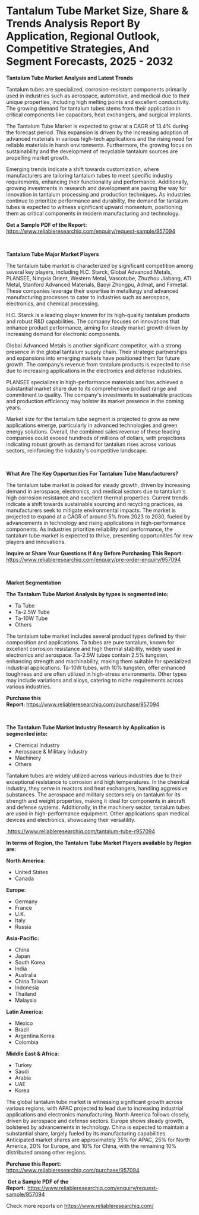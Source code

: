 <p><h1>Tantalum Tube Market Size, Share & Trends Analysis Report By Application, Regional Outlook, Competitive Strategies, And Segment Forecasts, 2025 - 2032</h1></p><p><strong>Tantalum Tube Market Analysis and Latest Trends</strong></p>
<p><p>Tantalum tubes are specialized, corrosion-resistant components primarily used in industries such as aerospace, automotive, and medical due to their unique properties, including high melting points and excellent conductivity. The growing demand for tantalum tubes stems from their application in critical components like capacitors, heat exchangers, and surgical implants. </p><p>The Tantalum Tube Market is expected to grow at a CAGR of 13.4% during the forecast period. This expansion is driven by the increasing adoption of advanced materials in various high-tech applications and the rising need for reliable materials in harsh environments. Furthermore, the growing focus on sustainability and the development of recyclable tantalum sources are propelling market growth. </p><p>Emerging trends indicate a shift towards customization, where manufacturers are tailoring tantalum tubes to meet specific industry requirements, enhancing their functionality and performance. Additionally, growing investments in research and development are paving the way for innovation in tantalum processing and production techniques. As industries continue to prioritize performance and durability, the demand for tantalum tubes is expected to witness significant upward momentum, positioning them as critical components in modern manufacturing and technology.</p></p>
<p><strong>Get a Sample PDF of the Report:&nbsp;</strong> <a href="https://www.reliableresearchiq.com/enquiry/request-sample/957094?utm_campaign=1144&utm_medium=2&utm_source=Github&utm_content=ia&utm_term=30012025&utm_id=tantalum-tube">https://www.reliableresearchiq.com/enquiry/request-sample/957094</a></p>
<p>&nbsp;</p>
<p><strong>Tantalum Tube Major Market Players</strong></p>
<p><p>The tantalum tube market is characterized by significant competition among several key players, including H.C. Starck, Global Advanced Metals, PLANSEE, Ningxia Orient, Western Metal, Vascotube, Zhuzhou Jiabang, ATI Metal, Stanford Advanced Materials, Baoyi Zhongpu, Admat, and Firmetal. These companies leverage their expertise in metallurgy and advanced manufacturing processes to cater to industries such as aerospace, electronics, and chemical processing.</p><p>H.C. Starck is a leading player known for its high-quality tantalum products and robust R&D capabilities. The company focuses on innovations that enhance product performance, aiming for steady market growth driven by increasing demand for electronic components. </p><p>Global Advanced Metals is another significant competitor, with a strong presence in the global tantalum supply chain. Their strategic partnerships and expansions into emerging markets have positioned them for future growth. The company’s revenue from tantalum products is expected to rise due to increasing applications in the electronics and defense industries.</p><p>PLANSEE specializes in high-performance materials and has achieved a substantial market share due to its comprehensive product range and commitment to quality. The company's investments in sustainable practices and production efficiency may bolster its market presence in the coming years. </p><p>Market size for the tantalum tube segment is projected to grow as new applications emerge, particularly in advanced technologies and green energy solutions. Overall, the combined sales revenue of these leading companies could exceed hundreds of millions of dollars, with projections indicating robust growth as demand for tantalum rises across various sectors, reinforcing the industry's competitive landscape.</p></p>
<p>&nbsp;</p>
<p><strong>What Are The Key Opportunities For Tantalum Tube Manufacturers?</strong></p>
<p><p>The tantalum tube market is poised for steady growth, driven by increasing demand in aerospace, electronics, and medical sectors due to tantalum's high corrosion resistance and excellent thermal properties. Current trends indicate a shift towards sustainable sourcing and recycling practices, as manufacturers seek to mitigate environmental impacts. The market is projected to expand at a CAGR of around 5% from 2023 to 2030, fueled by advancements in technology and rising applications in high-performance components. As industries prioritize reliability and performance, the tantalum tube market is expected to thrive, presenting opportunities for new players and innovations.</p></p>
<p><strong>Inquire or Share Your Questions If Any Before Purchasing This Report:</strong> <a href="https://www.reliableresearchiq.com/enquiry/pre-order-enquiry/957094?utm_campaign=1144&utm_medium=2&utm_source=Github&utm_content=ia&utm_term=30012025&utm_id=tantalum-tube">https://www.reliableresearchiq.com/enquiry/pre-order-enquiry/957094</a></p>
<p>&nbsp;</p>
<p><strong>Market Segmentation</strong></p>
<p><strong>The Tantalum Tube Market Analysis by types is segmented into:</strong></p>
<p><ul><li>Ta Tube</li><li>Ta-2.5W Tube</li><li>Ta-10W Tube</li><li>Others</li></ul></p>
<p><p>The tantalum tube market includes several product types defined by their composition and applications. Ta tubes are pure tantalum, known for excellent corrosion resistance and high thermal stability, widely used in electronics and aerospace. Ta-2.5W tubes contain 2.5% tungsten, enhancing strength and machinability, making them suitable for specialized industrial applications. Ta-10W tubes, with 10% tungsten, offer enhanced toughness and are often utilized in high-stress environments. Other types may include variations and alloys, catering to niche requirements across various industries.</p></p>
<p><strong>Purchase this Report:&nbsp;</strong><a href="https://www.reliableresearchiq.com/purchase/957094?utm_campaign=1144&utm_medium=2&utm_source=Github&utm_content=ia&utm_term=30012025&utm_id=tantalum-tube">https://www.reliableresearchiq.com/purchase/957094</a></p>
<p>&nbsp;</p>
<p><strong>The Tantalum Tube Market Industry Research by Application is segmented into:</strong></p>
<p><ul><li>Chemical Industry</li><li>Aerospace & Military Industry</li><li>Machinery</li><li>Others</li></ul></p>
<p><p>Tantalum tubes are widely utilized across various industries due to their exceptional resistance to corrosion and high temperatures. In the chemical industry, they serve in reactors and heat exchangers, handling aggressive substances. The aerospace and military sectors rely on tantalum for its strength and weight properties, making it ideal for components in aircraft and defense systems. Additionally, in the machinery sector, tantalum tubes are used in high-performance equipment. Other applications span medical devices and electronics, showcasing their versatility.</p></p>
<p><a href="https://www.reliableresearchiq.com/tantalum-tube-r957094?utm_campaign=1144&utm_medium=2&utm_source=Github&utm_content=ia&utm_term=30012025&utm_id=tantalum-tube">&nbsp;https://www.reliableresearchiq.com/tantalum-tube-r957094</a></p>
<p><strong>In terms of Region, the Tantalum Tube Market Players available by Region are:</strong></p>
<p>
    <p> <strong> North America: </strong>
        <ul>
            <li>United States</li>
            <li>Canada</li>
        </ul>
        </p> 
    <p> <strong> Europe: </strong>
        <ul>
            <li>Germany</li>
            <li>France</li>
            <li>U.K.</li>
            <li>Italy</li>
            <li>Russia</li>
        </ul>
        </p> 
    <p> <strong> Asia-Pacific: </strong>
        <ul>
            <li>China</li>
            <li>Japan</li>
            <li>South Korea</li>
            <li>India</li>
            <li>Australia</li>
            <li>China Taiwan</li>
            <li>Indonesia</li>
            <li>Thailand</li>
            <li>Malaysia</li>
        </ul>
        </p> 
    <p> <strong> Latin America: </strong>
        <ul>
            <li>Mexico</li>
            <li>Brazil</li>
            <li>Argentina Korea</li>
            <li>Colombia</li>
        </ul>
        </p> 
    <p> <strong> Middle East & Africa: </strong>
        <ul>
            <li>Turkey</li>
            <li>Saudi</li>
            <li>Arabia</li>
            <li>UAE</li>
            <li>Korea</li>
        </ul>
    </p>
    </p>
<p><p>The global tantalum tube market is witnessing significant growth across various regions, with APAC projected to lead due to increasing industrial applications and electronics manufacturing. North America follows closely, driven by aerospace and defense sectors. Europe shows steady growth, bolstered by advancements in technology. China is expected to maintain a substantial share, largely fueled by its manufacturing capabilities. Anticipated market shares are approximately 35% for APAC, 25% for North America, 20% for Europe, and 10% for China, with the remaining 10% distributed among other regions.</p></p>
<p><strong>Purchase this Report: </strong><a href="https://www.reliableresearchiq.com/purchase/957094?utm_campaign=1144&utm_medium=2&utm_source=Github&utm_content=ia&utm_term=30012025&utm_id=tantalum-tube">https://www.reliableresearchiq.com/purchase/957094</a></p>
<p>&nbsp;<strong>Get a Sample PDF of the Report:&nbsp;&nbsp;</strong><a href="https://www.reliableresearchiq.com/enquiry/request-sample/957094?utm_campaign=1144&utm_medium=2&utm_source=Github&utm_content=ia&utm_term=30012025&utm_id=tantalum-tube">https://www.reliableresearchiq.com/enquiry/request-sample/957094</a></p>
<p><strong></strong></p>
<p>Check more reports on <a href="https://www.reliableresearchiq.com/?utm_campaign=1144&utm_medium=2&utm_source=Github&utm_content=ia&utm_term=30012025&utm_id=tantalum-tube">https://www.reliableresearchiq.com/</a></p>
